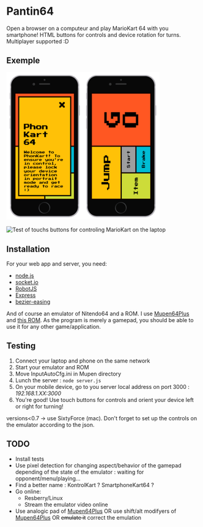# Pantin64
Open a browser on a computeur and play MarioKart 64 with you smartphone!
HTML buttons for controls and device rotation for turns.
Multiplayer supported :D

## Exemple

<img src="./images/UI/UI_0.7.welcome.png" alt="User interface of version 0.7 welcome message" width="200x"><img src="./images/UI/UI_0.7.gamepad.png" alt="User interface of version 0.7 gamepad" width="200x">

![Test of touchs buttons for controling MarioKart on the laptop](./images/Pantin64_S_0.5.gif)

## Installation
For your web app and server, you need:
* [node.js](https://nodejs.org/en/)
* [socket.io](http://socket.io/)
* [RobotJS](https://github.com/octalmage/robotjs)
* [Express](https://www.npmjs.com/package/express)
* [bezier-easing](https://github.com/gre/bezier-easing)

And of course an emulator of Nitendo64 and a ROM.
I use [Mupen64Plus](http://www.mupen64plus.org/) and [this ROM](http://emu-fr.net/v1/module.php?page=programme_detail&type_programme=roms&i=1611).
As the program is merely a gamepad, you should be able to use it for any other game/application.

## Testing
1. Connect your laptop and phone on the same network
2. Start your emulator and ROM
3. Move InputAutoCfg.ini in Mupen directory
4. Lunch the server : `node server.js`
5. On your mobile device, go to you server local address on port 3000 : *192.168.1.XX:3000*
6. You're good! Use touch buttons for controls and orient your device left or right for turning!

versions<0.7 -> use SixtyForce (mac). Don't forget to set up the controls on the emulator according to the json. 

## TODO
* Install tests
* Use pixel detection for changing aspect/behavior of the gamepad depending of the state of the emulator : waiting for opponent/menu/playing...
* Find a better name : KontrolKart ? SmartphoneKart64 ?
* Go online:
  * Resberry/Linux
  * Stream the emulator video online
* Use analogic pad of [Mupen64Plus](http://www.mupen64plus.org/) OR use shift/alt modifyers of [Mupen64Plus](http://www.mupen64plus.org/) OR ~~emulate it~~ correct the emulation

